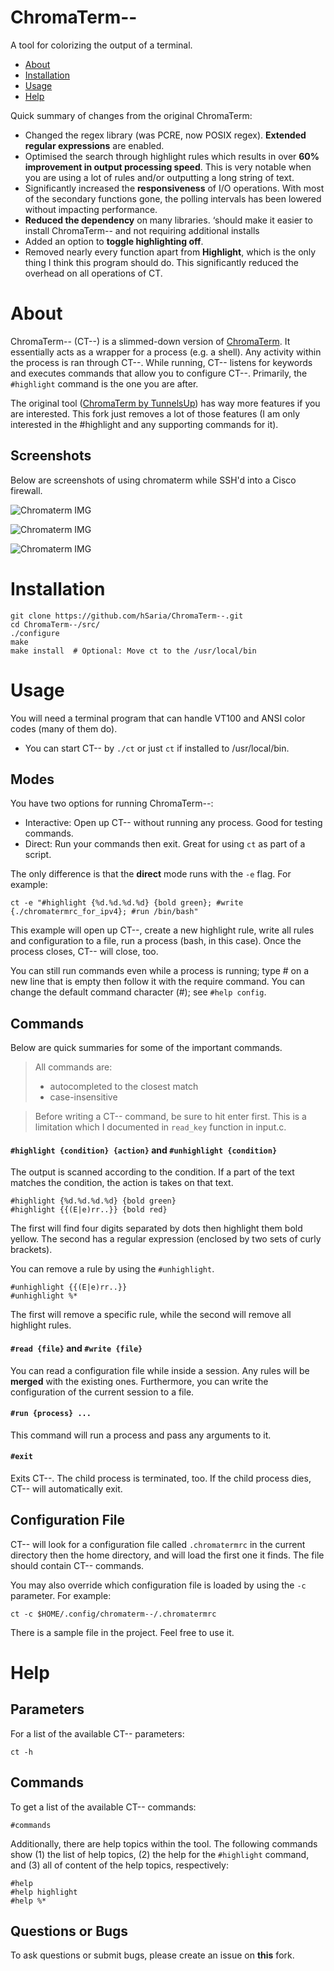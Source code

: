 # ChromaTerm--
A tool for colorizing the output of a terminal.

- [About](#about)
- [Installation](#installation)
- [Usage](#usage)
- [Help](#help)

Quick summary of changes from the original ChromaTerm:
- Changed the regex library (was PCRE, now POSIX regex). **Extended regular expressions** are enabled.
- Optimised the search through highlight rules which results in over **60% improvement in output processing speed**. This is very notable when you are using a lot of rules and/or outputting a long string of text.
- Significantly increased the **responsiveness** of I/O operations. With most of the secondary functions gone, the polling intervals has been lowered without impacting performance.
- **Reduced the dependency** on many libraries. ‘should make it easier to install ChromaTerm-- and not requiring additional  installs
- Added an option to **toggle highlighting off**.
- Removed nearly every function apart from **Highlight**, which is the only thing I think this program should do. This significantly reduced the overhead on all operations of CT.


# About
ChromaTerm-- (CT--) is a slimmed-down version of [ChromaTerm](https://github.com/tunnelsup/chromaterm). It essentially acts as a wrapper for a process (e.g. a shell). Any activity within the process is ran through CT--.
While running,  CT-- listens for keywords and executes commands that allow you to configure CT--. Primarily, the `#highlight` command is the one you are after.

The original tool ([ChromaTerm by TunnelsUp](www.tunnelsup.com/chromaterm/)) has way more features if you are interested. This fork just removes a lot of those features (I am only interested in the #highlight and any supporting commands for it).

## Screenshots
Below are screenshots of using chromaterm while SSH'd into a Cisco firewall.

![Chromaterm IMG](http://tunnelsup.com/images/chroma1.PNG)

![Chromaterm IMG](http://tunnelsup.com/images/chroma2.PNG)

![Chromaterm IMG](http://tunnelsup.com/images/chroma3.PNG)


# Installation
```
git clone https://github.com/hSaria/ChromaTerm--.git
cd ChromaTerm--/src/
./configure
make
make install  # Optional: Move ct to the /usr/local/bin
```


# Usage
You will need a terminal program that can handle VT100 and ANSI color codes (many of them do).
- You can start CT-- by `./ct` or just `ct` if installed to /usr/local/bin.

## Modes
You have two options for running ChromaTerm--:
- Interactive: Open up CT-- without running any process. Good for testing commands.
- Direct: Run your commands then exit. Great for using `ct` as part of a script.

The only difference is that the **direct** mode runs with the `-e` flag. For example:
```
ct -e "#highlight {%d.%d.%d.%d} {bold green}; #write {./chromatermrc_for_ipv4}; #run /bin/bash"
```

This example will open up CT--, create a new highlight rule, write all rules and configuration to a file, run a process (bash, in this case). Once the process closes, CT-- will close, too.

You can still run commands even while a process is running; type # on a new line that is empty then follow it with the require command. You can change the default command character (#); see `#help config`.

## Commands
Below are quick summaries for some of the important commands.

> All commands are:
> - autocompleted to the closest match
> - case-insensitive

> Before writing a CT-- command, be sure to hit enter first. This is a limitation which I documented in `read_key` function in input.c.

#### `#highlight {condition} {action}` and `#unhighlight {condition}`
The output is scanned according to the condition. If a part of the text matches the condition, the action is takes on that text.
```
#highlight {%d.%d.%d.%d} {bold green}
#highlight {{(E|e)rr..}} {bold red}
```
The first will find four digits separated by dots then highlight them bold yellow. The second has a regular expression (enclosed by two sets of curly brackets).

You can remove a rule by using the `#unhighlight`.
```
#unhighlight {{(E|e)rr..}}
#unhighlight %*
```
The first will remove a specific rule, while the second will remove all highlight rules.

#### `#read {file}` and `#write {file}`
You can read a configuration file while inside a session. Any rules will be **merged** with the existing ones. Furthermore, you can write the configuration of the current session to a file.

#### `#run {process} ...`
This command will run a process and pass any arguments to it.

#### `#exit`
Exits CT--. The child process is terminated, too. If the child process dies, CT-- will automatically exit.

## Configuration File
CT-- will look for a configuration file called `.chromatermrc` in the current directory then the home directory, and will load the first one it finds. The file should contain CT-- commands.

You may also override which configuration file is loaded by using the `-c` parameter. For example:
```
ct -c $HOME/.config/chromaterm--/.chromatermrc
```

There is a sample file in the project. Feel free to use it.


# Help

## Parameters
For a list of the available CT-- parameters:
```
ct -h
```

## Commands
To get a list of the available CT-- commands:
```
#commands
```

Additionally, there are help topics within the tool. The following commands show (1) the list of help topics, (2) the help for the `#highlight` command, and (3) all of content of the help topics, respectively:
```
#help
#help highlight
#help %*
```

## Questions or Bugs
To ask questions or submit bugs, please create an issue on **this** fork.
